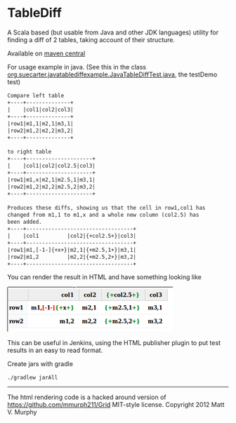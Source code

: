 TableDiff
=========

A Scala based (but usable from Java and other JDK languages) utility for finding a diff of 2 tables, taking account of their structure. 

Available on [maven central](http://search.maven.org/#artifactdetails|org.suecarter|tablediff_2.11|1.0|jar)
 
For usage example in java. (See this in the class [org.suecarter.javatablediffexample.JavaTableDiffTest.java](./SampleApp/src/test/java/org/suecarter/javatablediffexample/JavaTableDiffTest.java), the testDemo test)

```
Compare left table
+----+--------------+
|    |col1|col2|col3|
+----+--------------+
|row1|m1,1|m2,1|m3,1|
|row2|m1,2|m2,2|m3,2|
+----+--------------+

to right table
+----+---------------------+
|    |col1|col2|col2.5|col3|
+----+---------------------+
|row1|m1,x|m2,1|m2.5,1|m3,1|
|row2|m1,2|m2,2|m2.5,2|m3,2|
+----+---------------------+

Produces these diffs, showing us that the cell in row1,col1 has
changed from m1,1 to m1,x and a whole new column (col2.5) has 
been added.
+----+----------------------------------+
|    |col1         |col2|{+col2.5+}|col3|
+----+----------------------------------+
|row1|m1,[-1-]{+x+}|m2,1|{+m2.5,1+}|m3,1|
|row2|m1,2         |m2,2|{+m2.5,2+}|m3,2|
+----+----------------------------------+
```


You can render the result in HTML and have something looking like

![JavaTableDiffTest example html](./SampleApp/src/test/resources/JavaTableDiffTest.png)

This can be useful in Jenkins, using the HTML publisher plugin to put test results in an easy to read format.

Create jars with gradle
```
./gradlew jarAll
```

----

The html rendering code is a hacked around version of https://github.com/mmurph211/Grid
MIT-style license. Copyright 2012 Matt V. Murphy
